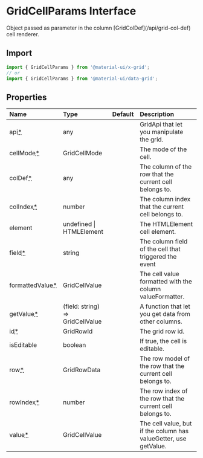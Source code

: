 # GridCellParams Interface

<p class="description">Object passed as parameter in the column [GridColDef](/api/grid-col-def) cell renderer.</p>

## Import

```js
import { GridCellParams } from '@material-ui/x-grid';
// or
import { GridCellParams } from '@material-ui/data-grid';
```

## Properties

| Name                                                                                   | Type                                                               | Default | Description                                                      |
| :------------------------------------------------------------------------------------- | :----------------------------------------------------------------- | :------ | :--------------------------------------------------------------- |
| <span class="prop-name required">api<abbr title="required">\*</abbr></span>            | <span class="prop-type">any</span>                                 |         | GridApi that let you manipulate the grid.                        |
| <span class="prop-name required">cellMode<abbr title="required">\*</abbr></span>       | <span class="prop-type">GridCellMode</span>                        |         | The mode of the cell.                                            |
| <span class="prop-name required">colDef<abbr title="required">\*</abbr></span>         | <span class="prop-type">any</span>                                 |         | The column of the row that the current cell belongs to.          |
| <span class="prop-name required">colIndex<abbr title="required">\*</abbr></span>       | <span class="prop-type">number</span>                              |         | The column index that the current cell belongs to.               |
| <span class="prop-name">element</span>                                                 | <span class="prop-type">undefined \| HTMLElement</span>            |         | The HTMLElement cell element.                                    |
| <span class="prop-name required">field<abbr title="required">\*</abbr></span>          | <span class="prop-type">string</span>                              |         | The column field of the cell that triggered the event            |
| <span class="prop-name required">formattedValue<abbr title="required">\*</abbr></span> | <span class="prop-type">GridCellValue</span>                       |         | The cell value formatted with the column valueFormatter.         |
| <span class="prop-name required">getValue<abbr title="required">\*</abbr></span>       | <span class="prop-type">(field: string) =&gt; GridCellValue</span> |         | A function that let you get data from other columns.             |
| <span class="prop-name required">id<abbr title="required">\*</abbr></span>             | <span class="prop-type">GridRowId</span>                           |         | The grid row id.                                                 |
| <span class="prop-name">isEditable</span>                                              | <span class="prop-type">boolean</span>                             |         | If true, the cell is editable.                                   |
| <span class="prop-name required">row<abbr title="required">\*</abbr></span>            | <span class="prop-type">GridRowData</span>                         |         | The row model of the row that the current cell belongs to.       |
| <span class="prop-name required">rowIndex<abbr title="required">\*</abbr></span>       | <span class="prop-type">number</span>                              |         | The row index of the row that the current cell belongs to.       |
| <span class="prop-name required">value<abbr title="required">\*</abbr></span>          | <span class="prop-type">GridCellValue</span>                       |         | The cell value, but if the column has valueGetter, use getValue. |
